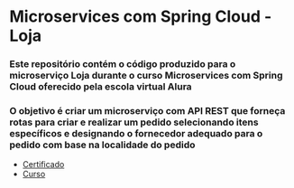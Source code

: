 # Microservices com Spring Cloud - Loja
### Este repositório contém o código produzido para o microserviço Loja durante o curso Microservices com Spring Cloud oferecido pela escola virtual Alura
### O objetivo é criar um microserviço com API REST que forneça rotas para criar e realizar um pedido selecionando itens específicos e designando o fornecedor adequado para o pedido com base na localidade do pedido
* [Certificado](https://cursos.alura.com.br/certificate/06b35a33-c5b7-4761-ae5c-4a9a709bfe4b)
* [Curso](https://cursos.alura.com.br/course/microservices-spring-cloud-service-registry-config-server)